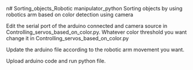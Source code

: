 n# Sorting_objects_Robotic manipulator_python
Sorting objects by using robotics arm based on color detection using camera

Edit the serial port of the arduino connected and camera source in Controlling_servos_based_on_color.py.
Whatever color threshold you want change it in Controlling_servos_based_on_color.py

Update the arduino file according to the robotic arm movement you want.

Upload arduino code and run python file.
